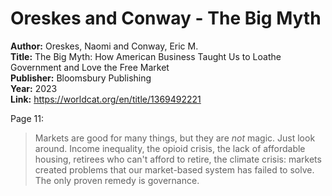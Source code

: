# Oreskes and Conway - The Big Myth

**Author:** Oreskes, Naomi and Conway, Eric M.  
**Title:** The Big Myth: How American Business Taught Us to Loathe Government and Love the Free Market  
**Publisher:** Bloomsbury Publishing  
**Year:** 2023  
**Link:** <https://worldcat.org/en/title/1369492221>  

Page 11:  
> Markets are good for many things, but they are *not* magic. Just look around. Income inequality, the opioid crisis, the lack of affordable housing, retirees who can't afford to retire, the climate crisis: markets created problems that our market-based system has failed to solve. The only proven remedy is governance.  


